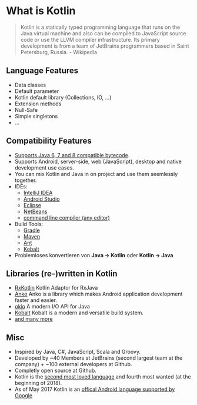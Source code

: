 # What is Kotlin

> Kotlin is a statically typed programming language that runs on the Java virtual machine and also can be compiled to JavaScript source code or use the LLVM compiler infrastructure. Its primary development is from a team of JetBrains programmers based in Saint Petersburg, Russia. - Wikipedia

## Language Features

* Data classes
* Default parameter
* Kotlin default library (Collections, IO, ...)
* Extension methods
* Null-Safe
* Simple singletons
* ...

## Compatibility Features

* [Supports Java 6, 7 and 8 compatible bytecode](https://kotlinlang.org/docs/reference/faq.html).
* Supports Android, server-side, web (JavaScript), desktop and native development use cases.
* You can mix Kotlin and Java in on project and use them seemlessly together.
* IDEs:
  * [IntelliJ IDEA](https://kotlinlang.org/docs/tutorials/getting-started.html)
  * [Android Studio](https://kotlinlang.org/docs/tutorials/kotlin-android.html)
  * [Eclipse](https://kotlinlang.org/docs/tutorials/getting-started-eclipse.html)
  * [NetBeans](http://plugins.netbeans.org/plugin/68590/kotlin)
  * [command line compiler (any editor)](https://kotlinlang.org/docs/tutorials/command-line.html)
* Build Tools:
  * [Gradle](https://kotlinlang.org/docs/reference/using-gradle.html)
  * [Maven](https://kotlinlang.org/docs/reference/using-maven.html)
  * [Ant](https://kotlinlang.org/docs/reference/using-ant.html)
  * [Kobalt](http://beust.com/kobalt/home/index.html)
* Problemloses konvertieren von **Java -> Kotlin** oder **Kotlin -> Java**

## Libraries (re-)written in Kotlin

* [RxKotlin](https://github.com/ReactiveX/RxKotlin) Kotlin Adaptor for RxJava
* [Anko](https://github.com/Kotlin/anko) Anko is a library which makes Android application development faster and easier.
* [okio](https://github.com/square/okio) A modern I/O API for Java
* [Kobalt](https://github.com/cbeust/kobalt) Kobalt is a modern and versatile build system.
* [and many more](https://github.com/mcxiaoke/awesome-kotlin)

## Misc

* Inspired by Java, C#, JavaScript, Scala and Groovy.
* Developed by ~40 Members at JetBrains (second largest team at the company) + ~100 external developers at Github.
* Completly open source at Github.
* Kotlin is the [second most loved language](https://insights.stackoverflow.com/survey/2018/#most-loved-dreaded-and-wanted) and fourth most wanted (at the beginning of 2018).
* As of May 2017 Kotlin is an [offical Android language supported by Google](https://blog.jetbrains.com/kotlin/2017/05/kotlin-on-android-now-official/)